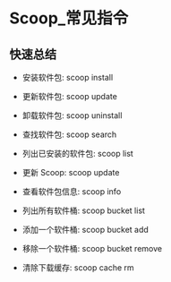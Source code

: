 # Scoop_常见指令

## 快速总结

- 安装软件包: scoop install <package>

- 更新软件包: scoop update <package>

- 卸载软件包: scoop uninstall <package>

- 查找软件包: scoop search <package>

- 列出已安装的软件包: scoop list

- 更新 Scoop: scoop update

- 查看软件包信息: scoop info <package>

- 列出所有软件桶: scoop bucket list

- 添加一个软件桶: scoop bucket add <bucket>

- 移除一个软件桶: scoop bucket remove <bucket>

- 清除下载缓存: scoop cache rm <package>

